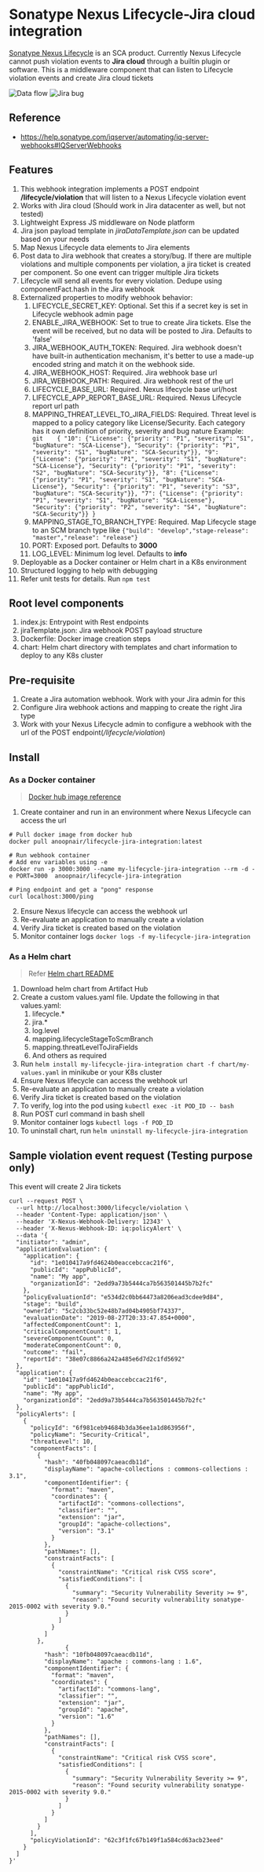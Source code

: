 # Sonatype Nexus Lifecycle-Jira cloud integration
[Sonatype Nexus Lifecycle](https://www.sonatype.com/products/open-source-security-dependency-management?topnav=true) is an SCA product. Currently Nexus Lifecycle cannot push violation events to __Jira cloud__ through a builtin plugin or software. This is a middleware component that can listen to Lifecycle violation events and create Jira cloud tickets

![Data flow](data-flow.png)
![Jira bug](jira-bug.png)

## Reference
- https://help.sonatype.com/iqserver/automating/iq-server-webhooks#IQServerWebhooks

## Features
1. This webhook integration implements a POST endpoint __/lifecycle/violation__ that will listen to a Nexus Lifecycle violation event
2. Works with Jira cloud (Should work in Jira datacenter as well, but not tested)
3. Lightweight Express JS middleware on Node platform
4. Jira json payload template in _jiraDataTemplate.json_ can be updated based on your needs
5. Map Nexus Lifecycle data elements to Jira elements
6. Post data to Jira webhook that creates a story/bug. If there are multiple violations and multiple components per violation, a jira ticket is created per component. So one event can trigger multiple Jira tickets
7. Lifecycle will send all events for every violation. Dedupe using componentFact.hash in the Jira webhook
8. Externalized properties to modify webhook behavior:
   1. LIFECYCLE_SECRET_KEY: Optional. Set this if a secret key is set in Lifecycle webhook admin page
   2. ENABLE_JIRA_WEBHOOK: Set to true to create Jira tickets. Else the event will be received, but no data will be posted to Jira. Defaults to 'false'
   3. JIRA_WEBHOOK_AUTH_TOKEN: Required. Jira webhook doesn't have built-in authentication mechanism, it's better to use a made-up encoded string and match it on the webhook side.
   4. JIRA_WEBHOOK_HOST: Required. Jira webhook base url
   5. JIRA_WEBHOOK_PATH: Required. Jira webhook rest of the url
   6. LIFECYCLE_BASE_URL: Required. Nexus lifecycle base url/host
   7. LIFECYCLE_APP_REPORT_BASE_URL: Required. Nexus Lifecycle report url path
   8. MAPPING_THREAT_LEVEL_TO_JIRA_FIELDS: Required. Threat level is mapped to a policy category like License/Security. Each category has it own definition of priority, severity and bug nature Example: ``` git   
      {
       "10": {"License": {"priority": "P1", "severity": "S1", "bugNature": "SCA-License"}, "Security": {"priority": "P1", "severity": "S1", "bugNature": "SCA-Security"}},
       "9": {"License": {"priority": "P1", "severity": "S1", "bugNature": "SCA-License"}, "Security": {"priority": "P1", "severity": "S2", "bugNature": "SCA-Security"}},
       "8": {"License": {"priority": "P1", "severity": "S1", "bugNature": "SCA-License"}, "Security": {"priority": "P1", "severity": "S3", "bugNature": "SCA-Security"}},
       "7": {"License": {"priority": "P1", "severity": "S1", "bugNature": "SCA-License"}, "Security": {"priority": "P2", "severity": "S4", "bugNature": "SCA-Security"}}
      }```
   9. MAPPING_STAGE_TO_BRANCH_TYPE: Required. Map Lifecycle stage to an SCM branch type like `{"build": "develop","stage-release": "master","release": "release"}`
   10. PORT: Exposed port. Defaults to __3000__
   11. LOG_LEVEL: Minimum log level. Defaults to __info__
9. Deployable as a Docker container or Helm chart in a K8s environment
10. Structured logging to help with debugging
11. Refer unit tests for details. Run `npm test`


## Root level components
1. index.js: Entrypoint with Rest endpoints
2. jiraTemplate.json: Jira webhook POST payload structure
3. Dockerfile: Docker image creation steps
4. chart: Helm chart directory with templates and chart information to deploy to any K8s cluster


## Pre-requisite
1. Create a Jira automation webhook. Work with your Jira admin for this
2. Configure Jira webhook actions and mapping to create the right Jira type
3. Work with your Nexus Lifecycle admin to configure a webhook with the url of the POST endpoint(_/lifecycle/violation_)

## Install
### As a Docker container
> [Docker hub image reference](https://hub.docker.com/repository/docker/anoopnair/lifecycle-jira-integration) 

1. Create container and run in an environment where Nexus Lifecycle can access the url
```
# Pull docker image from docker hub
docker pull anoopnair/lifecycle-jira-integration:latest

# Run webhook container
# Add env variables using -e
docker run -p 3000:3000 --name my-lifecycle-jira-integration --rm -d -e PORT=3000  anoopnair/lifecycle-jira-integration

# Ping endpoint and get a "pong" response
curl localhost:3000/ping
```
2. Ensure Nexus lifecycle can access the webhook url
3. Re-evaluate an application to manually create a violation
4. Verify Jira ticket is created based on the violation
5. Monitor container logs `docker logs -f my-lifecycle-jira-integration`

### As a Helm chart
> Refer [Helm chart README](chart/README.md)
1. Download helm chart from Artifact Hub
2. Create a custom values.yaml file. Update the following in that values.yaml:
   1. lifecycle.*
   2. jira.*
   3. log.level
   4. mapping.lifecycleStageToScmBranch
   5. mapping.threatLevelToJiraFields
   6. And others as required
3. Run `helm install my-lifecycle-jira-integration chart -f chart/my-values.yaml` in minikube or your K8s cluster
4. Ensure Nexus lifecycle can access the webhook url
5. Re-evaluate an application to manually create a violation
6. Verify Jira ticket is created based on the violation
7. To verify, log into the pod using `kubectl exec -it POD_ID -- bash`
8. Run POST curl command in bash shell
9. Monitor container logs `kubectl logs -f POD_ID`
10. To uninstall chart, run `helm uninstall my-lifecycle-jira-integration`


## Sample violation event request (Testing purpose only)
This event will create 2 Jira tickets

```unix
curl --request POST \
  --url http://localhost:3000/lifecycle/violation \
  --header 'Content-Type: application/json' \
  --header 'X-Nexus-Webhook-Delivery: 12343' \
  --header 'X-Nexus-Webhook-ID: iq:policyAlert' \
  --data '{
  "initiator": "admin",
  "applicationEvaluation": {
    "application": {
      "id": "1e010417a9fd4624b0eaccebccac21f6",
      "publicId": "appPublicId",
      "name": "My app",
      "organizationId": "2edd9a73b5444ca7b563501445b7b2fc"
    },
    "policyEvaluationId": "e534d2c0bb64473a8206ead3cdee9d84",
    "stage": "build",
    "ownerId": "5c2cb33bc52e48b7ad04b4905bf74337",
    "evaluationDate": "2019-08-27T20:33:47.854+0000",
    "affectedComponentCount": 1,
    "criticalComponentCount": 1,
    "severeComponentCount": 0,
    "moderateComponentCount": 0,
    "outcome": "fail",
    "reportId": "38e07c8866a242a485e6d7d2c1fd5692"
  },
  "application": {
    "id": "1e010417a9fd4624b0eaccebccac21f6",
    "publicId": "appPublicId",
    "name": "My app",
    "organizationId": "2edd9a73b5444ca7b563501445b7b2fc"
  },
  "policyAlerts": [
    {
      "policyId": "6f981ceb94684b3da36ee1a1d863956f",
      "policyName": "Security-Critical",
      "threatLevel": 10,
      "componentFacts": [
        {
          "hash": "40fb048097caeacdb11d",
          "displayName": "apache-collections : commons-collections : 3.1",
          "componentIdentifier": {
            "format": "maven",
            "coordinates": {
              "artifactId": "commons-collections",
              "classifier": "",
              "extension": "jar",
              "groupId": "apache-collections",
              "version": "3.1"
            }
          },
          "pathNames": [],
          "constraintFacts": [
            {
              "constraintName": "Critical risk CVSS score",
              "satisfiedConditions": [
                {
                  "summary": "Security Vulnerability Severity >= 9",
                  "reason": "Found security vulnerability sonatype-2015-0002 with severity 9.0."
                }
              ]
            }
          ]
        },
				{
          "hash": "10fb048097caeacdb11d",
          "displayName": "apache : commons-lang : 1.6",
          "componentIdentifier": {
            "format": "maven",
            "coordinates": {
              "artifactId": "commons-lang",
              "classifier": "",
              "extension": "jar",
              "groupId": "apache",
              "version": "1.6"
            }
          },
          "pathNames": [],
          "constraintFacts": [
            {
              "constraintName": "Critical risk CVSS score",
              "satisfiedConditions": [
                {
                  "summary": "Security Vulnerability Severity >= 9",
                  "reason": "Found security vulnerability sonatype-2015-0002 with severity 9.0."
                }
              ]
            }
          ]
        }
      ],
      "policyViolationId": "62c3f1fc67b149f1a584cd63acb23eed"
    }
  ]
}'
```
